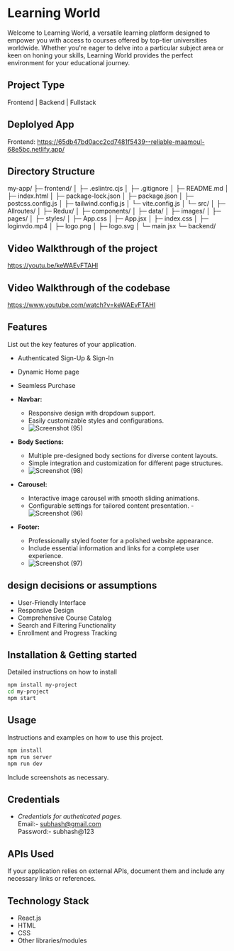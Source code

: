 # Learning World
Welcome to Learning World, a versatile learning platform designed to empower you with access to courses offered by top-tier universities worldwide. Whether you're eager to delve into a particular subject area or keen on honing your skills, Learning World provides the perfect environment for your educational journey.

## Project Type
Frontend | Backend | Fullstack

## Deplolyed App
Frontend: https://65db47bd0acc2cd7481f5439--reliable-maamoul-68e5bc.netlify.app/

## Directory Structure

my-app/
├─ frontend/
│  ├─ .eslintrc.cjs
│  ├─ .gitignore
│  ├─ README.md
│  ├─ index.html
│  ├─ package-lock.json
│  ├─ package.json
│  ├─ postcss.config.js
│  ├─ tailwind.config.js
│  └─ vite.config.js
│  └─ src/
│     ├─ Allroutes/
│     ├─ Redux/
│     ├─ components/
│     ├─ data/
│     ├─ images/
│     ├─ pages/
│     ├─ styles/
│     ├─ App.css
│     ├─ App.jsx
│     ├─ index.css
│     ├─ loginvdo.mp4
│     ├─ logo.png
│     ├─ logo.svg
│     └─ main.jsx
└─ backend/



## Video Walkthrough of the project
https://youtu.be/keWAEvFTAHI

## Video Walkthrough of the codebase
https://www.youtube.com/watch?v=keWAEvFTAHI

## Features
List out the key features of your application.

- Authenticated Sign-Up & Sign-In
- Dynamic Home page
- Seamless Purchase

- **Navbar:**
  - Responsive design with dropdown support.
  - Easily customizable styles and configurations.
  - ![Screenshot (95)](https://github.com/BhaweshPandey-03/loop-scribe-1234/assets/150121687/bd45445c-8df4-4a3b-8e08-b2d0253decf1)


- **Body Sections:**
  - Multiple pre-designed body sections for diverse content layouts.
  - Simple integration and customization for different page structures.
  - ![Screenshot (98)](https://github.com/BhaweshPandey-03/loop-scribe-1234/assets/150121687/1dd91f43-8756-4954-8e32-385d6913e988)


- **Carousel:**
  - Interactive image carousel with smooth sliding animations.
  - Configurable settings for tailored content presentation.
  -![Screenshot (96)](https://github.com/BhaweshPandey-03/loop-scribe-1234/assets/150121687/485e7fc5-c34b-4cfe-ae80-26100b7983b3)



- **Footer:**
  - Professionally styled footer for a polished website appearance.
  - Include essential information and links for a complete user experience.
  - ![Screenshot (97)](https://github.com/BhaweshPandey-03/loop-scribe-1234/assets/150121687/8d03c44b-a8a9-442a-998d-6ec1b4c12e66)



## design decisions or assumptions
- User-Friendly Interface
- Responsive Design
- Comprehensive Course Catalog
- Search and Filtering Functionality
- Enrollment and Progress Tracking

## Installation & Getting started
Detailed instructions on how to install
```bash
npm install my-project
cd my-project
npm start
```

## Usage
Instructions and examples on how to use this project.

```bash
npm install
npm run server
npm run dev
```

Include screenshots as necessary.

## Credentials
- *Credentials for autheticated pages.* <br>
 Email:- subhash@gmail.com <br>
 Password:- subhash@123

## APIs Used
If your application relies on external APIs, document them and include any necessary links or references.

## Technology Stack

- React.js
- HTML
- CSS
- Other libraries/modules
